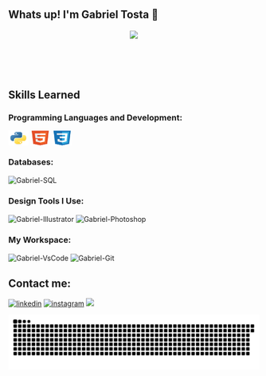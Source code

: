 ## Whats up! I'm Gabriel Tosta 🤙


<div align="center" style="margin-bottom:100px">
<img width=45% align="center" src="https://github-readme-stats.vercel.app/api/top-langs/?username=Gabriel-Tosta6&show_icons=true&theme=dark&layout=compact" />
</div>

## Skills Learned

### Programming Languages ​​and Development:
<div style="display: inline_block">
  <img align="center" alt="Gabriel-Python" height="30" width="40" src="https://raw.githubusercontent.com/devicons/devicon/master/icons/python/python-original.svg">
  <img align="center" alt="Gabriel-HTML" height="30" width="40" src="https://raw.githubusercontent.com/devicons/devicon/master/icons/html5/html5-original.svg">
  <img align="center" alt="Gabriel-CSS" height="30" width="40" src="https://raw.githubusercontent.com/devicons/devicon/master/icons/css3/css3-original.svg">
</div>

### Databases:
<div style="display: inline_block">
  <img align="center" alt="Gabriel-SQL" height="30" width="40" src="https://cdn.jsdelivr.net/gh/devicons/devicon@latest/icons/mysql/mysql-original.svg">
</div>

### Design Tools I Use:
<div style="display: inline_block">
  <img align="center" alt="Gabriel-Illustrator" height="30" width="40" src="https://cdn.jsdelivr.net/gh/devicons/devicon@latest/icons/illustrator/illustrator-plain.svg">
  <img align="center" alt="Gabriel-Photoshop" height="30" width="40" src="https://cdn.jsdelivr.net/gh/devicons/devicon@latest/icons/photoshop/photoshop-original.svg">
</div>

### My Workspace:
<div style="display: inline_block">
  <img align="center" alt="Gabriel-VsCode" height="30" width="40" src="https://cdn.jsdelivr.net/gh/devicons/devicon@latest/icons/vscode/vscode-original.svg">
  <img align="center" alt="Gabriel-Git" height="30" width="40" src="https://cdn.jsdelivr.net/gh/devicons/devicon@latest/icons/git/git-original.svg">
</div>

## Contact me:

[![linkedin](https://img.shields.io/badge/LinkedIn-0077B5?style=for-the-badge&logo=linkedin&logoColor=White)](https://www.linkedin.com/in/gabriel-tosta1030/)
[![instagram](https://img.shields.io/badge/Instagram-E4405F?style=for-the-badge&logo=instagram&logoColor=white)](https://www.instagram.com/tosta_m_x/)
<a href = "mailto:gtosta.01@gmail.com"><img src="https://img.shields.io/badge/-Gmail-%23333?style=for-the-badge&logo=gmail&logoColor=white" target="_blank"></a>
&nbsp;
&nbsp;

<img alt="github-snake" src="https://raw.githubusercontent.com/Gabriel-Tosta6/Gabriel-Tosta6/output/github-contribution-grid-snake-dark.svg" />


